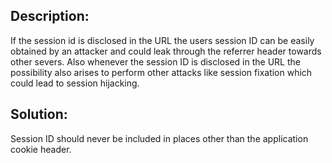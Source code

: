 ## Description:

If the session id is disclosed in the URL the users session ID can be easily obtained by
an attacker and could leak through the referrer header towards other severs. Also whenever
the session ID is disclosed in the URL the possibility also arises to perform other
attacks like session fixation which could lead to session hijacking.

## Solution:

Session ID should never be included in places other than the application cookie header.
